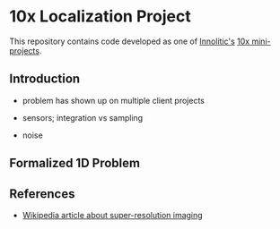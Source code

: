 # 10x Localization Project

This repository contains code developed as one of [Innolitic's](http://innolitics.com) [10x mini-projects](http://innolitics.com/10x/discussions/).

## Introduction

- problem has shown up on multiple client projects

- sensors; integration vs sampling

- noise

## Formalized 1D Problem



## References

- [Wikipedia article about super-resolution imaging](https://en.wikipedia.org/wiki/Super-resolution_imaging)
